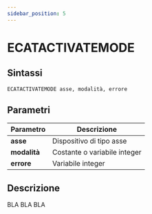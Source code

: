 ```yaml
---
sidebar_position: 5
---
```


# ECATACTIVATEMODE

## Sintassi

  ```
 ECATACTIVATEMODE asse, modalità, errore
  ```

## Parametri
|Parametro                 | Descrizione                     |                
|--------------------------|---------------------------------|
| **asse**                 | Dispositivo di tipo asse        |         
| **modalità**             | Costante o variabile integer    |              
| **errore**               | Variabile integer               |         
 
## Descrizione
BLA BLA BLA
